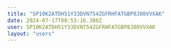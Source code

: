 ```yaml
---
title: "SP10K2ATDH51Y33DVN754ZGFRHFATGBP8J00VVXAK"
date: 2024-07-17T08:53:16.386Z
user: SP10K2ATDH51Y33DVN754ZGFRHFATGBP8J00VVXAK
layout: "users"
---
```

    